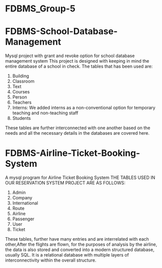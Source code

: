 # FDBMS_Group-5

# FDBMS-School-Database-Management
Mysql project with grant and revoke option for school database management system
This project is designed with keeping in mind the entire database of a school in check.
The tables that has been used are:
1. Building
2. Classroom
3. Text
4. Courses
5. Person
6. Teachers
7. Interns: We added interns as a non-conventional option for temporary teaching and non-teaching staff
8. Students

These tables are further interconnected with one another based on the needs and all the necessary details in the databases are covered here.

# FDBMS-Airline-Ticket-Booking-System
A mysql program for Airline Ticket Booking System THE TABLES USED IN OUR RESERVATION SYSTEM PROJECT ARE AS FOLLOWS:
1. Admin
2. Company
3. International
4. Route
5. Airline
6. Passenger
7. User
8. Ticket

These tables, further have many entries and are interrelated with each other,After the flights are flown, for the purposes of analysis by the airline, the data is also stored and converted into a modern structured database, usually SQL. It is a relational database with multiple layers of interconnectivity within the overall structure.

